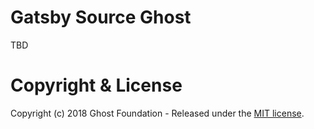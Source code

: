# Gatsby Source Ghost

TBD

# Copyright & License

Copyright (c) 2018 Ghost Foundation - Released under the [MIT license](LICENSE).
